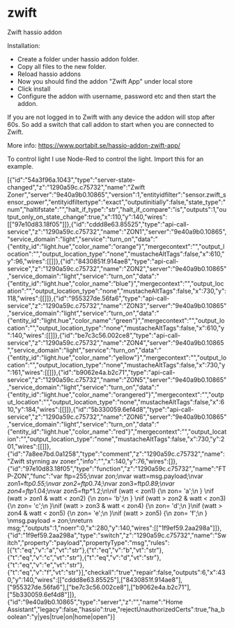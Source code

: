 # zwift
Zwift hassio addon

Installation:
- Create a folder under hassio addon folder.
- Copy all files to the new folder.
- Reload hassio addons
- Now you should find the addon "Zwift App" under local store
- Click install
- Configure the addon with username, password etc and then start the addon.

If you are not logged in to Zwift with any device the addon will stop after 60s.
So add a switch that call addon to start when you are connected to Zwift.

More info: https://www.portabit.se/hassio-addon-zwift-app/

To control light I use Node-Red to control the light. Import this for an example. 

[{"id":"54a3f96a.1043","type":"server-state-changed","z":"1290a59c.c75732","name":"Zwift Zoner","server":"9e40a9b0.10865","version":1,"entityidfilter":"sensor.zwift_sensor_power","entityidfiltertype":"exact","outputinitially":false,"state_type":"num","haltifstate":"","halt_if_type":"str","halt_if_compare":"is","outputs":1,"output_only_on_state_change":true,"x":110,"y":140,"wires":[["97e10d83.18f05"]]},{"id":"cddd8e63.85525","type":"api-call-service","z":"1290a59c.c75732","name":"ZON1","server":"9e40a9b0.10865","service_domain":"light","service":"turn_on","data":"{\"entity_id\":\"light.hue\",\"color_name\":\"orange\"}","mergecontext":"","output_location":"","output_location_type":"none","mustacheAltTags":false,"x":610,"y":96,"wires":[[]]},{"id":"8430851f.914ae8","type":"api-call-service","z":"1290a59c.c75732","name":"ZON2","server":"9e40a9b0.10865","service_domain":"light","service":"turn_on","data":"{\"entity_id\":\"light.hue\",\"color_name\":\"blue\"}","mergecontext":"","output_location":"","output_location_type":"none","mustacheAltTags":false,"x":730,"y":118,"wires":[[]]},{"id":"955327de.56fa6","type":"api-call-service","z":"1290a59c.c75732","name":"ZON3","server":"9e40a9b0.10865","service_domain":"light","service":"turn_on","data":"{\"entity_id\":\"light.hue\",\"color_name\":\"green\"}","mergecontext":"","output_location":"","output_location_type":"none","mustacheAltTags":false,"x":610,"y":140,"wires":[[]]},{"id":"be7c3c56.002ce8","type":"api-call-service","z":"1290a59c.c75732","name":"ZON4","server":"9e40a9b0.10865","service_domain":"light","service":"turn_on","data":"{\"entity_id\":\"light.hue\",\"color_name\":\"yellow\"}","mergecontext":"","output_location":"","output_location_type":"none","mustacheAltTags":false,"x":730,"y":161,"wires":[[]]},{"id":"b9062e4a.b2c71","type":"api-call-service","z":"1290a59c.c75732","name":"ZON5","server":"9e40a9b0.10865","service_domain":"light","service":"turn_on","data":"{\"entity_id\":\"light.hue\",\"color_name\":\"orangered\"}","mergecontext":"","output_location":"","output_location_type":"none","mustacheAltTags":false,"x":610,"y":184,"wires":[[]]},{"id":"5b330059.6ef4d8","type":"api-call-service","z":"1290a59c.c75732","name":"ZON6","server":"9e40a9b0.10865","service_domain":"light","service":"turn_on","data":"{\"entity_id\":\"light.hue\",\"color_name\":\"red\"}","mergecontext":"","output_location":"","output_location_type":"none","mustacheAltTags":false,"x":730,"y":201,"wires":[[]]},{"id":"7a8ee7bd.0a1258","type":"comment","z":"1290a59c.c75732","name":"Zwift styrning av zoner","info":"","x":140,"y":76,"wires":[]},{"id":"97e10d83.18f05","type":"function","z":"1290a59c.c75732","name":"FTP-ZON","func":"var ftp=255;\nvar zon;\nvar watt=msg.payload;\nvar zon1=ftp*0.55;\nvar zon2=ftp*0.74;\nvar zon3=ftp*0.89;\nvar zon4=ftp*1.04;\nvar zon5=ftp*1.2;\n\nif (watt < zon1) {\n        zon= 'a';\n    }  \nif (watt > zon1 & watt < zon2) {\n        zon= 'b';\n    }  \nif (watt > zon2 & watt < zon3) {\n        zon= 'c';\n    }\nif (watt > zon3 & watt < zon4) {\n        zon= 'd';\n    }\nif (watt > zon4 & watt < zon5) {\n        zon= 'e';\n    }\nif (watt > zon5) {\n        zon= 'f';\n    }  \nmsg.payload = zon;\nreturn msg;","outputs":1,"noerr":0,"x":280,"y":140,"wires":[["1f9ef59.2aa298a"]]},{"id":"1f9ef59.2aa298a","type":"switch","z":"1290a59c.c75732","name":"Switch","property":"payload","propertyType":"msg","rules":[{"t":"eq","v":"a","vt":"str"},{"t":"eq","v":"b","vt":"str"},{"t":"eq","v":"c","vt":"str"},{"t":"eq","v":"d","vt":"str"},{"t":"eq","v":"e","vt":"str"},{"t":"eq","v":"f","vt":"str"}],"checkall":"true","repair":false,"outputs":6,"x":430,"y":140,"wires":[["cddd8e63.85525"],["8430851f.914ae8"],["955327de.56fa6"],["be7c3c56.002ce8"],["b9062e4a.b2c71"],["5b330059.6ef4d8"]]},{"id":"9e40a9b0.10865","type":"server","z":"","name":"Home Assistant","legacy":false,"hassio":true,"rejectUnauthorizedCerts":true,"ha_boolean":"y|yes|true|on|home|open"}]

